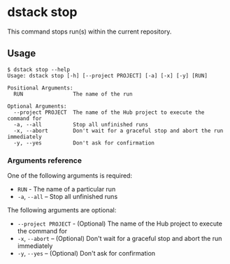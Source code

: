 # dstack stop

This command stops run(s) within the current repository.

## Usage

<div class="termy">

```shell
$ dstack stop --help
Usage: dstack stop [-h] [--project PROJECT] [-a] [-x] [-y] [RUN]

Positional Arguments:
  RUN                The name of the run

Optional Arguments:
  --project PROJECT  The name of the Hub project to execute the command for
  -a, --all          Stop all unfinished runs
  -x, --abort        Don't wait for a graceful stop and abort the run immediately
  -y, --yes          Don't ask for confirmation
```

</div>

### Arguments reference

One of the following arguments is required:

- `RUN` - The name of a particular run
-  `-a`, `--all` – Stop all unfinished runs 

The following arguments are optional:

- `--project PROJECT` - (Optional) The name of the Hub project to execute the command for
-  `-x`, `--abort` – (Optional) Don't wait for a graceful stop and abort the run immediately 
-  `-y`, `--yes` – (Optional) Don't ask for confirmation 